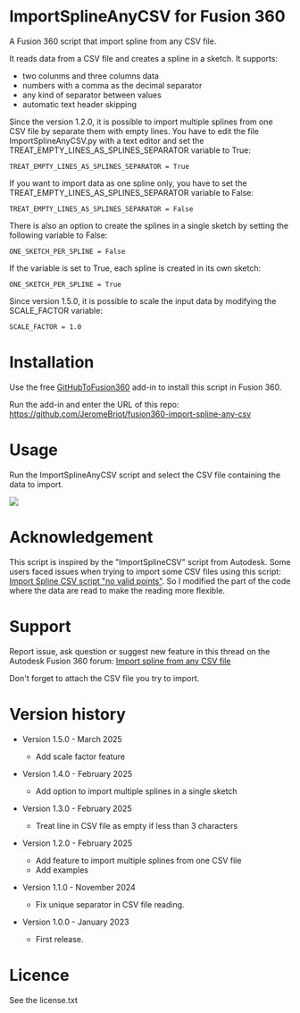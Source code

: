 # ImportSplineAnyCSV for Fusion 360
A Fusion 360 script that import spline from any CSV file.

It reads data from a CSV file and creates a spline in a sketch. It supports:

- two colunms and three columns data
- numbers with a comma as the decimal separator
- any kind of separator between values
- automatic text header skipping

Since the version 1.2.0, it is possible to import multiple splines from one CSV file by separate them with empty lines.
You have to edit the file ImportSplineAnyCSV.py with a text editor and set the TREAT_EMPTY_LINES_AS_SPLINES_SEPARATOR variable to True:

```TREAT_EMPTY_LINES_AS_SPLINES_SEPARATOR = True```

If you want to import data as one spline only, you have to set the TREAT_EMPTY_LINES_AS_SPLINES_SEPARATOR variable to False:

```TREAT_EMPTY_LINES_AS_SPLINES_SEPARATOR = False```

There is also an option to create the splines in a single sketch by setting the following variable to False:

```ONE_SKETCH_PER_SPLINE = False```

If the variable is set to True, each spline is created in its own sketch:

```ONE_SKETCH_PER_SPLINE = True```

Since version 1.5.0, it is possible to scale the input data by modifying the SCALE_FACTOR variable:

```SCALE_FACTOR = 1.0```

# Installation
Use the free [GitHubToFusion360](https://apps.autodesk.com/FUSION/en/Detail/Index?id=789800822168335025&os=Win64) add-in to install this script in Fusion 360.

Run the add-in and enter the URL of this repo: https://github.com/JeromeBriot/fusion360-import-spline-any-csv

# Usage

Run the ImportSplineAnyCSV script and select the CSV file containing the data to import.

![](/images/ImportSplineAnyCSV.png)

# Acknowledgement

This script is inspired by the "ImportSplineCSV" script from Autodesk. Some users faced issues when trying to import some CSV files using this script: [Import Spline CSV script "no valid points"](https://forums.autodesk.com/t5/fusion-360-support/import-spline-csv-script-quot-no-valid-points-quot/m-p/11702439). So I modified the part of the code where the data are read to make the reading more flexible.

# Support

Report issue, ask question or suggest new feature in this thread on the Autodesk Fusion 360 forum: [Import spline from any CSV file](https://forums.autodesk.com/t5/fusion-360-api-and-scripts/script-importsplineanycsv/m-p/11708665)

Don't forget to attach the CSV file you try to import.

# Version history

- Version 1.5.0 - March 2025
	- Add scale factor feature

- Version 1.4.0 - February 2025
	- Add option to import multiple splines in a single sketch

- Version 1.3.0 - February 2025
  - Treat line in CSV file as empty if less than 3 characters

- Version 1.2.0 - February 2025
  - Add feature to import multiple splines from one CSV file
  - Add examples

- Version 1.1.0 - November 2024
  - Fix unique separator in CSV file reading.
  
- Version 1.0.0 - January 2023
  - First release.

# Licence
See the license.txt

